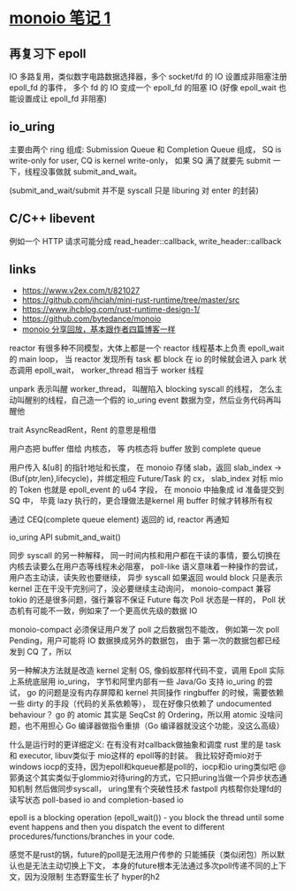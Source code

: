 # [monoio 笔记 1](2021/12/monoio_1.md)

## 再复习下 epoll
IO 多路复用，类似数字电路数据选择器，多个 socket/fd 的 IO 设置成非阻塞注册 epoll_fd 的事件，
多个 fd 的 IO 变成一个 epoll_fd 的阻塞 IO (好像 epoll_wait 也能设置成让 epoll_fd 非阻塞)

## io_uring
主要由两个 ring 组成: Submission Queue 和 Completion Queue 组成，
SQ is write-only for user, CQ is kernel write-only，
如果 SQ 满了就要先 submit 一下，线程没事做就 submit_and_wait。

(submit_and_wait/submit 并不是 syscall 只是 liburing 对 enter 的封装)

## C/C++ libevent
例如一个 HTTP 请求可能分成 read_header::callback, write_header::callback

## links
- https://www.v2ex.com/t/821027
- https://github.com/ihciah/mini-rust-runtime/tree/master/src
- https://www.ihcblog.com/rust-runtime-design-1/
- https://github.com/bytedance/monoio
- [monoio 分享回放，基本跟作者四篇博客一样](https://rust-lang.feishu.cn/minutes/obcn4sbp86y9b2ng5b4smi4o)

reactor 有很多种不同模型，大体上都是一个 reactor 线程基本上负责 epoll_wait 的 main loop，
当 reactor 发现所有 task 都 block 在 io 的时候就会进入 park 状态调用 epoll_wait，
worker_thread 相当于 worker 线程

unpark 表示叫醒 worker_thread，
叫醒陷入 blocking syscall 的线程，
怎么主动叫醒别的线程，自己造一个假的 io_uring event 数据为空，然后业务代码再叫醒他

trait AsyncReadRent，Rent 的意思是租借

用户态把 buffer 借给 内核态，
等 内核态将 buffer 放到 complete queue

用户传入 &[u8] 的指针地址和长度，
在 monoio 存储 slab，返回 slab_index -> (Buf{ptr,len},lifecycle)，并绑定相应 Future/Task 的 cx，
slab_index 对标 mio 的 Token 也就是 epoll_event 的 u64 字段，
在 monoio 中抽象成 id 准备提交到 SQ 中， 
毕竟 lazy 执行的，更合理做法是kernel 用 buffer 时候才转移所有权

通过 CEQ(complete queue element) 返回的 id, reactor 再通知 

io_uring API submit_and_wait()

同步 syscall 的另一种解释，
同一时间内核和用户都在干读的事情，要么切换在内核去读要么在用户态等线程未必阻塞，
poll-like 语义意味着一种操作的尝试，用户态主动读，读失败也要继续，
异步 syscall 如果返回 would block 只是表示 kernel 正在干没干完别问了，没必要继续主动询问，
monoio-compact 兼容 tokio 的还是很多问题，强行兼容不保证 Future 每次 Poll 状态是一样的，
Poll 状态机有可能不一致，例如来了一个更高优先级的数据 IO

monoio-compact 必须保证用户发了 poll 之后数据包不能改，
例如第一次 poll Pending，用户可能将 IO 数据换成另外的数据包，
由于 第一次的数据包都已经发到 CQ 了，所以

另一种解决方法就是改造 kernel 定制 OS, 像蚂蚁那样代码不变，调用 Epoll 实际上系统底层用 io_uring，
字节和阿里内部有一些 Java/Go 支持 io_uring 的尝试，
go 的问题是没有内存屏障和 kernel 共同操作 ringbuffer 的时候，需要依赖一些 dirty 的手段（代码的关系依赖等），
现在好像只依赖了 undocumented behaviour？
go 的 atomic 其实是 SeqCst 的 Ordering，所以用 atomic 没啥问题，也不用担心 Go 编译器做指令重排（Go 编译器就没这个功能，没这么高级）

什么是运行时的更详细定义: 在有没有对callback做抽象和调度 rust 里的是 task 和 executor, libuv类似于 mio这样的 epoll等的封装。
我比较好奇mio对于windows iocp的支持，因为epoll和kqueue都是poll的，iocp和io uring类似吧
@郭勇这个其实类似于glommio对待uring的方式，它只把uring当做一个异步状态通知机制 然后做同步syscall，
uring里有个突破性技术 fastpoll 内核帮你处理fd的读写状态
poll-based io and completion-based io

epoll is a blocking operation (epoll_wait()) - you block the thread until some event happens and then you dispatch the event to different procedures/functions/branches in your code.

感觉不是rust的锅，future的poll是无法用户传参的 只能捕获（类似闭包）所以默认也是无法主动切换上下文，
本身的future根本无法通过多次poll传递不同的上下文，因为没限制 生态野蛮生长了
hyper的h2
